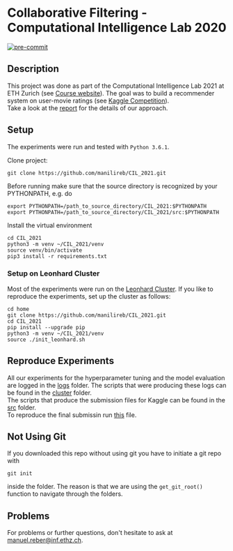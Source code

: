 # Collaborative Filtering - Computational Intelligence Lab 2020
[![pre-commit](https://img.shields.io/badge/pre--commit-enabled-brightgreen?logo=pre-commit&logoColor=white)](https://github.com/pre-commit/pre-commit)


## Description 
This project was done as part of the Computational Intelligence Lab 2021 at ETH Zurich (see [Course website](http://da.inf.ethz.ch/teaching/2021/CIL/)).  The goal was to build a recommender system on user-movie ratings (see [Kaggle Competition](https://www.kaggle.com/c/cil-collaborative-filtering-2021)).  
Take a look at the [report](https://github.com/manilireb/CIL_2021/blob/main/report.pdf) for the details of our approach.

## Setup
The experiments were run and tested with `Python 3.6.1`.  
  
Clone project: 
```
git clone https://github.com/manilireb/CIL_2021.git
```
Before running make sure that the source directory is recognized by your PYTHONPATH, e.g. do
```
export PYTHONPATH=/path_to_source_directory/CIL_2021:$PYTHONPATH
export PYTHONPATH=/path_to_source_directory/CIL_2021/src:$PYTHONPATH
```
Install the virtual environment

```
cd CIL_2021
python3 -m venv ~/CIL_2021/venv
source venv/bin/activate
pip3 install -r requirements.txt
```

### Setup on Leonhard Cluster

Most of the experiments were run on the [Leonhard Cluster](https://scicomp.ethz.ch/wiki/Leonhard). If you like to reproduce the experiments, set up the cluster as follows:
```
cd home
git clone https://github.com/manilireb/CIL_2021.git
cd CIL_2021
pip install --upgrade pip
python3 -m venv ~/CIL_2021/venv
source ./init_leonhard.sh 
```

## Reproduce Experiments
All our experiments for the hyperparameter tuning and the model evaluation are logged in the [logs](https://github.com/manilireb/CIL_2021/tree/main/logs) folder. The scripts that were producing these logs can be found in the [cluster](https://github.com/manilireb/CIL_2021/tree/main/cluster) folder.  
The scripts that produce the submission files for Kaggle can be found in the [src](https://github.com/manilireb/CIL_2021/tree/main/src) folder.  
To reproduce the final submissin run [this](https://github.com/manilireb/CIL_2021/blob/main/src/Ensemble/mlp_ridge_regressor_all.py) file.

## Not Using Git
If you downloaded this repo without using git you have to initiate a git repo with 
```
git init
```
inside the folder. The reason is that we are using the `get_git_root()` function to navigate through the folders.

## Problems
For problems or further questions, don't hesitate to ask at manuel.reber@inf.ethz.ch.
